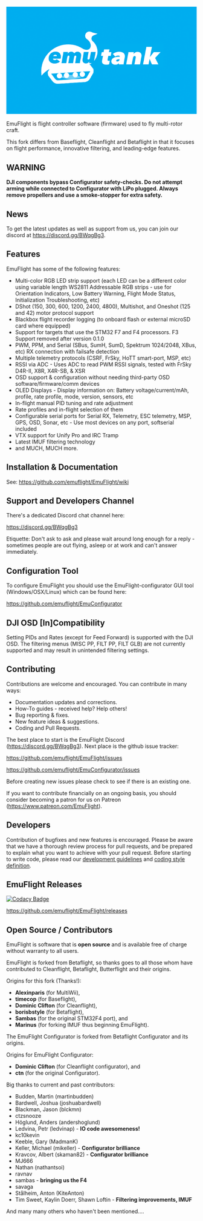 ![EmuFlight](docs/assets/images/EmuTank.png)

EmuFlight is flight controller software (firmware) used to fly multi-rotor craft.

This fork differs from Baseflight, Cleanflight and Betaflight in that it focuses on flight performance, innovative filtering, and leading-edge features.

## WARNING

**DJI components bypass Configurator safety-checks. Do not attempt arming while connected to Configurator with LiPo plugged.  Always remove propellers and use a smoke-stopper for extra safety.**

## News

To get the latest updates as well as support from us, you can join our discord at <https://discord.gg/BWqgBg3>.

## Features

EmuFlight has some of the following features:

* Multi-color RGB LED strip support (each LED can be a different color using variable length WS2811 Addressable RGB strips - use for Orientation Indicators, Low Battery Warning, Flight Mode Status, Initialization Troubleshooting, etc)
* DShot (150, 300, 600, 1200, 2400, 4800), Multishot, and Oneshot (125 and 42) motor protocol support
* Blackbox flight recorder logging (to onboard flash or external microSD card where equipped)
* Support for targets that use the STM32 F7 and F4 processors. F3 Support removed after version 0.1.0
* PWM, PPM, and Serial (SBus, SumH, SumD, Spektrum 1024/2048, XBus, etc) RX connection with failsafe detection
* Multiple telemetry protocols (CSRF, FrSky, HoTT smart-port, MSP, etc)
* RSSI via ADC - Uses ADC to read PWM RSSI signals, tested with FrSky D4R-II, X8R, X4R-SB, & XSR
* OSD support & configuration without needing third-party OSD software/firmware/comm devices
* OLED Displays - Display information on: Battery voltage/current/mAh, profile, rate profile, mode, version, sensors, etc
* In-flight manual PID tuning and rate adjustment
* Rate profiles and in-flight selection of them
* Configurable serial ports for Serial RX, Telemetry, ESC telemetry, MSP, GPS, OSD, Sonar, etc - Use most devices on any port, softserial included
* VTX support for Unify Pro and IRC Tramp
* Latest IMUF filtering technology
* and MUCH, MUCH more.

## Installation & Documentation

See: https://github.com/emuflight/EmuFlight/wiki

## Support and Developers Channel

There's a dedicated Discord chat channel here:

https://discord.gg/BWqgBg3

Etiquette: Don't ask to ask and please wait around long enough for a reply - sometimes people are out flying, asleep or at work and can't answer immediately.

## Configuration Tool

To configure EmuFlight you should use the EmuFlight-configurator GUI tool (Windows/OSX/Linux) which can be found here:

https://github.com/emuflight/EmuConfigurator

## DJI OSD [In]Compatibility

Setting PIDs and Rates (except for Feed Forward) is supported with the DJI OSD. The filtering menus (MISC PP, FILT PP, FILT GLB) are not currently supported and may result in unintended filtering settings.

## Contributing

Contributions are welcome and encouraged. You can contribute in many ways:

* Documentation updates and corrections.
* How-To guides - received help? Help others!
* Bug reporting & fixes.
* New feature ideas & suggestions.
* Coding and Pull Requests.

The best place to start is the EmuFlight Discord (https://discord.gg/BWqgBg3). Next place is the github issue tracker:

https://github.com/emuflight/EmuFlight/issues

https://github.com/emuflight/EmuConfigurator/issues

Before creating new issues please check to see if there is an existing one.

If you want to contribute financially on an ongoing basis, you should consider becoming a patron for us on Patreon (https://www.patreon.com/EmuFlight).

## Developers

Contribution of bugfixes and new features is encouraged. Please be aware that we have a thorough review process for pull requests, and be prepared to explain what you want to achieve with your pull request.
Before starting to write code, please read our [development guidelines](docs/development/Development.md ) and [coding style definition](docs/development/CodingStyle.md).

## EmuFlight Releases

[![Codacy Badge](https://api.codacy.com/project/badge/Grade/5422b54319254b6f9b6d01464ae9380c)](https://www.codacy.com/gh/emuflight/EmuFlight?utm_source=github.com&amp;utm_medium=referral&amp;utm_content=emuflight/EmuFlight&amp;utm_campaign=Badge_Grade)

https://github.com/emuflight/EmuFlight/releases

## Open Source / Contributors

EmuFlight is software that is **open source** and is available free of charge without warranty to all users.

EmuFlight is forked from Betaflight, so thanks goes to all those whom have contributed to Cleanflight, Betaflight, Butterflight and their origins.

Origins for this fork (Thanks!):
* **Alexinparis** (for MultiWii),
* **timecop** (for Baseflight),
* **Dominic Clifton** (for Cleanflight),
* **borisbstyle** (for Betaflight),
* **Sambas** (for the original STM32F4 port), and
* **Marinus** (for forking IMUF thus beginning EmuFlight).

The EmuFlight Configurator is forked from Betaflight Configurator and its origins.

Origins for EmuFlight Configurator:
* **Dominic Clifton** (for Cleanflight configurator), and
* **ctn** (for the original Configurator).

Big thanks to current and past contributors:
* Budden, Martin (martinbudden)
* Bardwell, Joshua (joshuabardwell)
* Blackman, Jason (blckmn)
* ctzsnooze
* Höglund, Anders (andershoglund)
* Ledvina, Petr (ledvinap) - **IO code awesomeness!**
* kc10kevin
* Keeble, Gary (MadmanK)
* Keller, Michael (mikeller) - **Configurator brilliance**
* Kravcov, Albert (skaman82) - **Configurator brilliance**
* MJ666
* Nathan (nathantsoi)
* ravnav
* sambas - **bringing us the F4**
* savaga
* Stålheim, Anton (KiteAnton)
* Tim Sweet, Kaylin Doerr, Shawn Loftin - **Filtering improvements, IMUF**

And many many others who haven't been mentioned....
